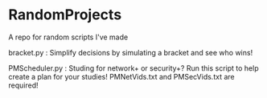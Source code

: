 # RandomProjects
A repo for random scripts I've made


bracket.py : Simplify decisions by simulating a bracket and see who wins!

PMScheduler.py : Studing for network+ or security+? Run this script to help create a plan for your studies!
    PMNetVids.txt and PMSecVids.txt are required!
